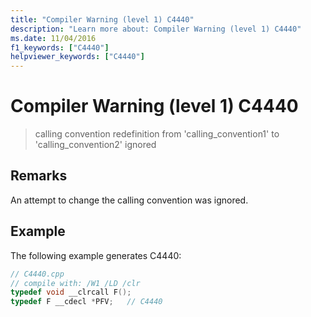 ```yaml
---
title: "Compiler Warning (level 1) C4440"
description: "Learn more about: Compiler Warning (level 1) C4440"
ms.date: 11/04/2016
f1_keywords: ["C4440"]
helpviewer_keywords: ["C4440"]
---
```

# Compiler Warning (level 1) C4440

> calling convention redefinition from 'calling_convention1' to 'calling_convention2' ignored

## Remarks

An attempt to change the calling convention was ignored.

## Example

The following example generates C4440:

```cpp
// C4440.cpp
// compile with: /W1 /LD /clr
typedef void __clrcall F();
typedef F __cdecl *PFV;   // C4440
```
